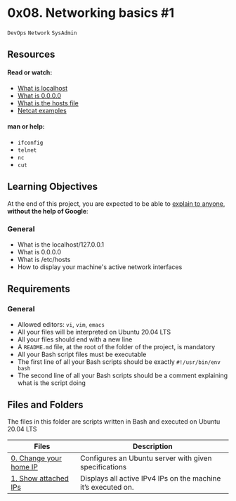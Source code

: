 # 0x08. Networking basics #1

`DevOps`  `Network`  `SysAdmin`

## Resources
#### Read or watch:

- [What is localhost](https://en.wikipedia.org/wiki/Localhost)
- [What is 0.0.0.0](https://en.wikipedia.org/wiki/0.0.0.0)
- [What is the hosts file](https://www.makeuseof.com/tag/modify-manage-hosts-file-linux/)
- [Netcat examples](https://www.thegeekstuff.com/2012/04/nc-command-examples/)

#### man or help:
- `ifconfig`
- `telnet`
- `nc`
- `cut`


## Learning Objectives
At the end of this project, you are expected to be able to [explain to anyone](https://fs.blog/feynman-learning-technique/), __without the help of Google__:

### General
* What is the localhost/127.0.0.1
* What is 0.0.0.0
* What is /etc/hosts
* How to display your machine's active network interfaces

## Requirements
### General
- Allowed editors: `vi`, `vim`, `emacs`
- All your files will be interpreted on Ubuntu 20.04 LTS
- All your files should end with a new line
- A `README.md` file, at the root of the folder of the project, is mandatory
- All your Bash script files must be executable
- The first line of all your Bash scripts should be exactly `#!/usr/bin/env bash`
- The second line of all your Bash scripts should be a comment explaining what is the script doing

## Files and Folders
The files in this folder are scripts written in Bash and executed on Ubuntu 20.04 LTS

| Files | Description |
|-------|-------------|
|[0. Change your home IP](./0-change_your_home_IP)|Configures an Ubuntu server with given specifications|
|[1. Show attached IPs](./1-show_attached_IPs)|Displays all active IPv4 IPs on the machine it’s executed on.|
